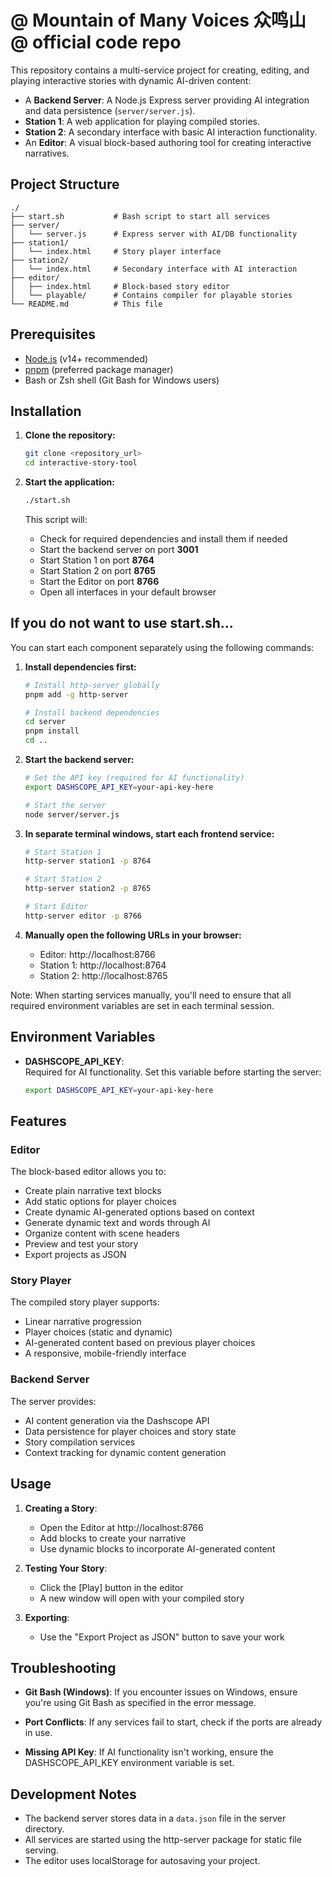 # @ Mountain of Many Voices 众鸣山 @ official code repo

This repository contains a multi-service project for creating, editing, and playing interactive stories with dynamic AI-driven content:

- A **Backend Server**: A Node.js Express server providing AI integration and data persistence (`server/server.js`).
- **Station 1**: A web application for playing compiled stories.
- **Station 2**: A secondary interface with basic AI interaction functionality.
- An **Editor**: A visual block-based authoring tool for creating interactive narratives.

## Project Structure

```
./
├── start.sh           # Bash script to start all services 
├── server/
│   └── server.js      # Express server with AI/DB functionality
├── station1/
│   └── index.html     # Story player interface
├── station2/
│   └── index.html     # Secondary interface with AI interaction
├── editor/
│   ├── index.html     # Block-based story editor
│   └── playable/      # Contains compiler for playable stories
└── README.md          # This file
```

## Prerequisites

- [Node.js](https://nodejs.org/) (v14+ recommended)
- [pnpm](https://pnpm.io/) (preferred package manager)
- Bash or Zsh shell (Git Bash for Windows users)

## Installation

1. **Clone the repository:**

   ```bash
   git clone <repository_url>
   cd interactive-story-tool
   ```

2. **Start the application:**

   ```bash
   ./start.sh
   ```

   This script will:
   - Check for required dependencies and install them if needed
   - Start the backend server on port **3001**
   - Start Station 1 on port **8764**
   - Start Station 2 on port **8765**
   - Start the Editor on port **8766**
   - Open all interfaces in your default browser

## If you do not want to use start.sh...

You can start each component separately using the following commands:

1. **Install dependencies first:**

   ```bash
   # Install http-server globally
   pnpm add -g http-server
   
   # Install backend dependencies
   cd server
   pnpm install
   cd ..
   ```

2. **Start the backend server:**

   ```bash
   # Set the API key (required for AI functionality)
   export DASHSCOPE_API_KEY=your-api-key-here
   
   # Start the server
   node server/server.js
   ```

3. **In separate terminal windows, start each frontend service:**

   ```bash
   # Start Station 1
   http-server station1 -p 8764
   
   # Start Station 2
   http-server station2 -p 8765
   
   # Start Editor
   http-server editor -p 8766
   ```

4. **Manually open the following URLs in your browser:**
   - Editor: http://localhost:8766
   - Station 1: http://localhost:8764
   - Station 2: http://localhost:8765

Note: When starting services manually, you'll need to ensure that all required environment variables are set in each terminal session.

## Environment Variables

- **DASHSCOPE_API_KEY**:  
  Required for AI functionality. Set this variable before starting the server:

  ```bash
  export DASHSCOPE_API_KEY=your-api-key-here
  ```

## Features

### Editor

The block-based editor allows you to:
- Create plain narrative text blocks
- Add static options for player choices
- Create dynamic AI-generated options based on context
- Generate dynamic text and words through AI
- Organize content with scene headers
- Preview and test your story
- Export projects as JSON

### Story Player

The compiled story player supports:
- Linear narrative progression
- Player choices (static and dynamic)
- AI-generated content based on previous player choices
- A responsive, mobile-friendly interface

### Backend Server

The server provides:
- AI content generation via the Dashscope API
- Data persistence for player choices and story state
- Story compilation services
- Context tracking for dynamic content generation

## Usage

1. **Creating a Story**:
   - Open the Editor at http://localhost:8766
   - Add blocks to create your narrative
   - Use dynamic blocks to incorporate AI-generated content

2. **Testing Your Story**:
   - Click the [Play] button in the editor
   - A new window will open with your compiled story

3. **Exporting**:
   - Use the "Export Project as JSON" button to save your work

## Troubleshooting

- **Git Bash (Windows)**: If you encounter issues on Windows, ensure you're using Git Bash as specified in the error message.

- **Port Conflicts**: If any services fail to start, check if the ports are already in use.

- **Missing API Key**: If AI functionality isn't working, ensure the DASHSCOPE_API_KEY environment variable is set.

## Development Notes

- The backend server stores data in a `data.json` file in the server directory.
- All services are started using the http-server package for static file serving.
- The editor uses localStorage for autosaving your project.